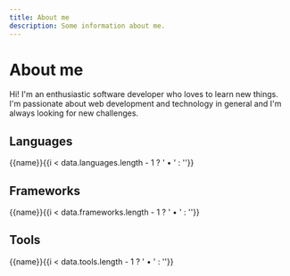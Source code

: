 ```yaml
---
title: About me
description: Some information about me.
---
```


<script setup>
  import { data } from './../../data/about.data.mts'
</script>

# About me

Hi! I'm an enthusiastic software developer who loves to learn new things. I'm passionate about web development and technology in general and I'm always looking for new challenges.

## Languages

<span v-for="(name, i) in data.languages">{{name}}{{i < data.languages.length - 1 ? ' &bull; ' : ''}}</span>

## Frameworks

<span v-for="(name, i) in data.frameworks">{{name}}{{i < data.frameworks.length - 1 ? ' &bull; ' : ''}}</span>

## Tools

<span v-for="(name, i) in data.tools">{{name}}{{i < data.tools.length - 1 ? ' &bull; ' : ''}}</span>
